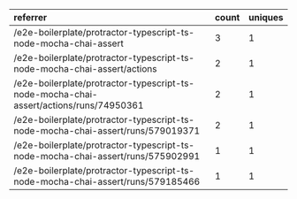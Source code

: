 | referrer                                                                               | count | uniques |
| :------------------------------------------------------------------------------------- | :---- | :------ |
| /e2e-boilerplate/protractor-typescript-ts-node-mocha-chai-assert                       | 3     | 1       |
| /e2e-boilerplate/protractor-typescript-ts-node-mocha-chai-assert/actions               | 2     | 1       |
| /e2e-boilerplate/protractor-typescript-ts-node-mocha-chai-assert/actions/runs/74950361 | 2     | 1       |
| /e2e-boilerplate/protractor-typescript-ts-node-mocha-chai-assert/runs/579019371        | 2     | 1       |
| /e2e-boilerplate/protractor-typescript-ts-node-mocha-chai-assert/runs/575902991        | 1     | 1       |
| /e2e-boilerplate/protractor-typescript-ts-node-mocha-chai-assert/runs/579185466        | 1     | 1       |